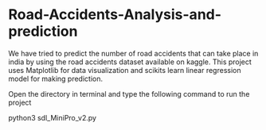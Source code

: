 # Road-Accidents-Analysis-and-prediction
We have tried to predict the number of road accidents that can take place in india by using the road accidents dataset available on kaggle. This project uses Matplotlib for data visualization and scikits learn linear regression model for making prediction.

Open the directory in terminal and type the following command to run the project

python3 sdl_MiniPro_v2.py 
